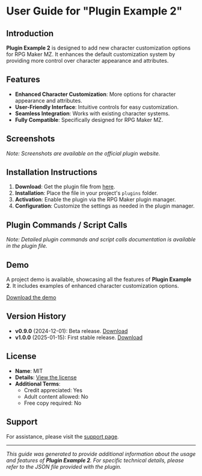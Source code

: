 # User Guide for "Plugin Example 2"

## Introduction

**Plugin Example 2** is designed to add new character customization options for RPG Maker MZ. It enhances the default customization system by providing more control over character appearance and attributes.

## Features

- **Enhanced Character Customization**: More options for character appearance and attributes.
- **User-Friendly Interface**: Intuitive controls for easy customization.
- **Seamless Integration**: Works with existing character systems.
- **Fully Compatible**: Specifically designed for RPG Maker MZ.

## Screenshots

*Note: Screenshots are available on the official plugin website.*

## Installation Instructions

1. **Download**: Get the plugin file from [here](https://example.com/plugin2).
2. **Installation**: Place the file in your project's `plugins` folder.
3. **Activation**: Enable the plugin via the RPG Maker plugin manager.
4. **Configuration**: Customize the settings as needed in the plugin manager.

## Plugin Commands / Script Calls

*Note: Detailed plugin commands and script calls documentation is available in the plugin file.*

## Demo

A project demo is available, showcasing all the features of **Plugin Example 2**. It includes examples of enhanced character customization options.

[Download the demo](https://example.com/plugin2/demo)

## Version History

- **v0.9.0** (2024-12-01): Beta release. [Download](https://example.com/plugin2/v0.9.0)
- **v1.0.0** (2025-01-15): First stable release. [Download](https://example.com/plugin2/v1.0.0)

## License

- **Name**: MIT
- **Details**: [View the license](https://choosealicense.com/licenses/mit/)
- **Additional Terms**:
  - Credit appreciated: Yes
  - Adult content allowed: No
  - Free copy required: No

## Support

For assistance, please visit the [support page](https://example.com/plugin2/support).

---

*This guide was generated to provide additional information about the usage and features of **Plugin Example 2**. For specific technical details, please refer to the JSON file provided with the plugin.*
